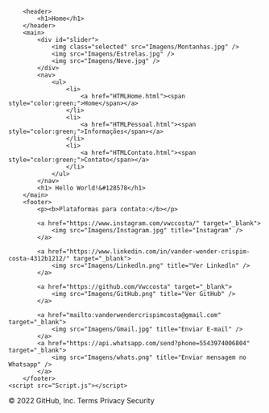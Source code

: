 <!DOCTYPE html>

<html lang="pt-br">
<head>
    <title>Vander - Home</title>
    <link rel="stylesheet" type="text/css" href="Estilos.css"> 
</head> 

<body>
    
        <header>
            <h1>Home</h1>
        </header>
        <main>
            <div id="slider">
                <img class="selected" src="Imagens/Montanhas.jpg" />
                <img src="Imagens/Estrelas.jpg" />
                <img src="Imagens/Neve.jpg" />
            </div>
            <nav>
                <ul>
                    <li>
                        <a href="HTMLHome.html"><span style="color:green;">Home</span></a>
                    </li>
                    <li>
                        <a href="HTMLPessoal.html"><span style="color:green;">Informações</span></a>
                    </li>
                    <li>
                        <a href="HTMLContato.html"><span style="color:green;">Contato</span></a>
                    </li>
                </ul>
            </nav>
            <h1> Hello World!&#128578</h1>
        </main>
        <footer>
            <p><b>Plataformas para contato:</b></p>

            <a href="https://www.instagram.com/vwccosta/" target="_blank">
                <img src="Imagens/Instagram.jpg" title="Instagram" />
            </a>

            <a href="https://www.linkedin.com/in/vander-wender-crispim-costa-4312b1212/" target="_blank">
                <img src="Imagens/Linkedln.png" title="Ver Linkedln" />
            </a>

            <a href="https://github.com/Vwccosta" target="_blank">
                <img src="Imagens/GitHub.png" title="Ver GitHub" />
            </a>

            <a href="mailto:vanderwendercrispimcosta@gmail.com" target="_blank">
                <img src="Imagens/Gmail.jpg" title="Enviar E-mail" />
            </a>
            <a href="https://api.whatsapp.com/send?phone=5543974006804" target="_blank">
                <img src="Imagens/whats.png" title="Enviar mensagem no Whatsapp" />
            </a>
        </footer>
    <script src="Script.js"></script>
</body>
</html>
© 2022 GitHub, Inc.
Terms
Privacy
Security

